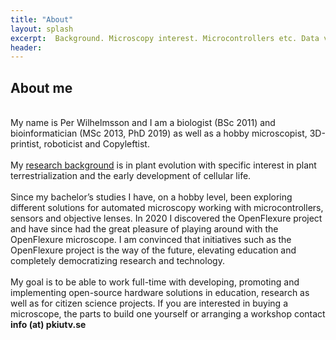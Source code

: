 ```yaml
---
title: "About"
layout: splash
excerpt:  Background. Microscopy interest. Microcontrollers etc. Data visualisation.
header:
---
```

## About me
<br>
My name is Per Wilhelmsson and I am a biologist (BSc 2011) and bioinformatician (MSc 2013, PhD 2019) as well as a hobby microscopist, 3D-printist, roboticist and Copyleftist.
<br>
<br>
My <a href="https://www.researchgate.net/profile/Per-Wilhelmsson">research background</a> is in plant evolution with specific interest in plant terrestrialization and the early development of cellular life.
<br>
<br>
Since my bachelor’s studies I have, on a hobby level, been exploring different solutions for automated microscopy working with microcontrollers, sensors and objective lenses. In 2020 I discovered the OpenFlexure project and have since had the great pleasure of playing around with the OpenFlexure microscope. I am convinced that initiatives such as the OpenFlexure project is the way of the future, elevating education and completely democratizing research and technology.
<br>
<br>
My goal is to be able to work full-time with developing, promoting and implementing open-source hardware solutions in education, research as well as for citizen science projects. If you are interested in buying a microscope, the parts to build one yourself or arranging a workshop contact <strong>info (at) pkiutv.se</strong>
<br>